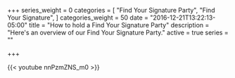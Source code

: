 +++
series_weight = 0
categories = [
  "Find Your Signature Party",
  "Find Your Signature",
]
categories_weight = 50
date = "2016-12-21T13:22:13-05:00"
title = "How to hold a Find Your Signature Party"
description = "Here's an overview of our Find Your Signature Party."
active = true
series = ""

+++

{{< youtube nnPzmZNS_m0 >}}
